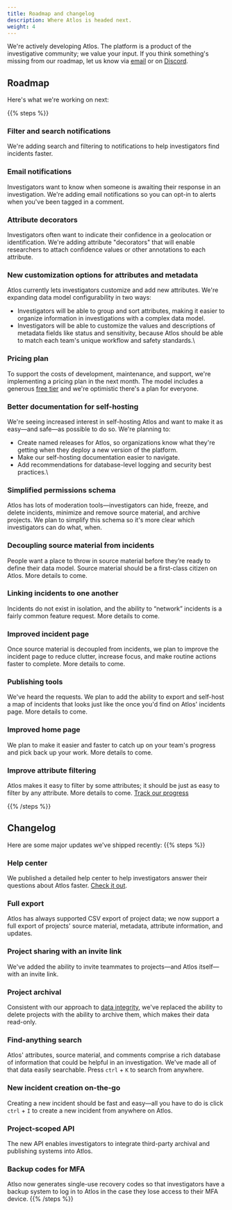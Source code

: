 ```yaml
---
title: Roadmap and changelog
description: Where Atlos is headed next.
weight: 4
---
```


We're actively developing Atlos. The platform is a product of the investigative community; we value your input. If you think something's missing from our roadmap, let us know via [email](mailto:contact@atlos.org) or on [Discord](https://discord.gg/gqCcHc9Gav).

## Roadmap
Here's what we're working on next:

{{% steps %}}

### Filter and search notifications 
We're adding search and filtering to notifications to help investigators find incidents faster. 

### Email notifications
Investigators want to know when someone is awaiting their response in an investigation. We're adding email notifications so you can opt-in to alerts when you've been tagged in a comment. 

### Attribute decorators 
Investigators often want to indicate their confidence in a geolocation or identification. We're adding attribute "decorators" that will enable researchers to attach confidence values or other annotations to each attribute. 

### New customization options for attributes and metadata
Atlos currently lets investigators customize and add new attributes. We're expanding data model configurability in two ways:
- Investigators will be able to group and sort attributes, making it easier to organize information in investigations with a complex data model.
- Investigators will be able to customize the values and descriptions of metadata fields like status and sensitivity, because Atlos should be able to match each team's unique workflow and safety standards.\

### Pricing plan 
To support the costs of development, maintenance, and support, we're implementing a pricing plan in the next month. The model includes a generous [free tier](/overview/pricing/) and we're optimistic there's a plan for everyone. 

### Better documentation for self-hosting
We're seeing increased interest in self-hosting Atlos and want to make it as easy—and safe—as possible to do so. We're planning to:
- Create named releases for Atlos, so organizations know what they're getting when they deploy a new version of the platform.
- Make our self-hosting documentation easier to navigate.
- Add recommendations for database-level logging and security best practices.\

### Simplified permissions schema
Atlos has lots of moderation tools—investigators can hide, freeze, and delete incidents, minimize and remove source material, and archive projects. We plan to simplify this schema so it's more clear which investigators can do what, when.

### Decoupling source material from incidents
People want a place to throw in source material before they’re ready to define their data model. Source material should be a first-class citizen on Atlos. More details to come. 

### Linking incidents to one another
Incidents do not exist in isolation, and the ability to “network” incidents is a fairly common feature request. More details to come.

### Improved incident page
Once source material is decoupled from incidents, we plan to improve the incident page to reduce clutter, increase focus, and make routine actions faster to complete. More details to come. 

### Publishing tools 
We've heard the requests. We plan to add the ability to export and self-host a map of incidents that looks just like the once you'd find on Atlos' incidents page. More details to come.

### Improved home page
We plan to make it easier and faster to catch up on your team's progress and pick back up your work. More details to come.

### Improve attribute filtering
Atlos makes it easy to filter by some attributes; it should be just as easy to filter by any attribute. More details to come. [Track our progress](https://github.com/atlosdotorg/atlos/milestone/20)

{{% /steps %}}


## Changelog
Here are some major updates we've shipped recently:
{{% steps %}}

### Help center
We published a detailed help center to help investigators answer their questions about Atlos faster. [Check it out](https://docs.atlos.org).

### Full export
Atlos has always supported CSV export of project data; we now support a full export of projects' source material, metadata, attribute information, and updates. 

### Project sharing with an invite link
We've added the ability to invite teammates to projects—and Atlos itself—with an invite link. 

### Project archival
Consistent with our approach to [data integrity](/incidents/#delete-an-incident), we've replaced the ability to delete projects with the ability to archive them, which makes their data read-only.

### Find-anything search
Atlos' attributes, source material, and comments comprise a rich database of information that could be helpful in an investigation. We've made all of that data easily searchable. Press `ctrl` + `K` to search from anywhere.

### New incident creation on-the-go
Creating a new incident should be fast and easy—all you have to do is click `ctrl` + `I` to create a new incident from anywhere on Atlos. 

### Project-scoped API
The new API enables investigators to integrate third-party archival and publishing systems into Atlos.

### Backup codes for MFA
Atlso now generates single-use recovery codes so that investigators have a backup system to log in to Atlos in the case they lose access to their MFA device. 
{{% /steps %}}